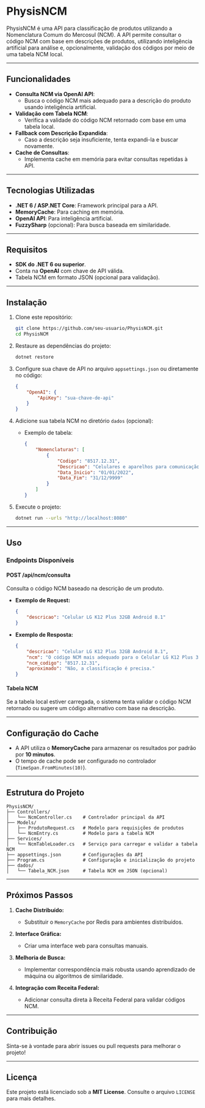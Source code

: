 # **PhysisNCM**

PhysisNCM é uma API para classificação de produtos utilizando a Nomenclatura Comum do Mercosul (NCM). A API permite consultar o código NCM com base em descrições de produtos, utilizando inteligência artificial para análise e, opcionalmente, validação dos códigos por meio de uma tabela NCM local.

---

## **Funcionalidades**

- **Consulta NCM via OpenAI API**:
  - Busca o código NCM mais adequado para a descrição do produto usando inteligência artificial.
- **Validação com Tabela NCM**:
  - Verifica a validade do código NCM retornado com base em uma tabela local.
- **Fallback com Descrição Expandida**:
  - Caso a descrição seja insuficiente, tenta expandi-la e buscar novamente.
- **Cache de Consultas**:
  - Implementa cache em memória para evitar consultas repetidas à API.

---

## **Tecnologias Utilizadas**

- **.NET 6 / ASP.NET Core**: Framework principal para a API.
- **MemoryCache**: Para caching em memória.
- **OpenAI API**: Para inteligência artificial.
- **FuzzySharp** (opcional): Para busca baseada em similaridade.

---

## **Requisitos**

- **SDK do .NET 6 ou superior**.
- Conta na **OpenAI** com chave de API válida.
- Tabela NCM em formato JSON (opcional para validação).

---

## **Instalação**

1. Clone este repositório:
   ```bash
   git clone https://github.com/seu-usuario/PhysisNCM.git
   cd PhysisNCM
   ```

2. Restaure as dependências do projeto:
   ```bash
   dotnet restore
   ```

3. Configure sua chave de API no arquivo `appsettings.json` ou diretamente no código:
   ```json
   {
       "OpenAI": {
           "ApiKey": "sua-chave-de-api"
       }
   }
   ```

4. Adicione sua tabela NCM no diretório `dados` (opcional):
   - Exemplo de tabela:
     ```json
     {
         "Nomenclaturas": [
             {
                 "Codigo": "8517.12.31",
                 "Descricao": "Celulares e aparelhos para comunicação sem fio",
                 "Data_Inicio": "01/01/2022",
                 "Data_Fim": "31/12/9999"
             }
         ]
     }
     ```

5. Execute o projeto:
   ```bash
   dotnet run --urls "http://localhost:8080"
   ```

---

## **Uso**

### **Endpoints Disponíveis**

#### **POST /api/ncm/consulta**

Consulta o código NCM baseado na descrição de um produto.

- **Exemplo de Request:**
  ```json
  {
      "descricao": "Celular LG K12 Plus 32GB Android 8.1"
  }
  ```

- **Exemplo de Resposta:**
  ```json
  {
      "descricao": "Celular LG K12 Plus 32GB Android 8.1",
      "ncm": "O código NCM mais adequado para o Celular LG K12 Plus 32GB com Android 8.1 é 8517.12.31.",
      "ncm_codigo": "8517.12.31",
      "aproximado": "Não, a classificação é precisa."
  }
  ```

#### **Tabela NCM**
Se a tabela local estiver carregada, o sistema tenta validar o código NCM retornado ou sugere um código alternativo com base na descrição.

---

## **Configuração do Cache**

- A API utiliza o **MemoryCache** para armazenar os resultados por padrão por **10 minutos**.
- O tempo de cache pode ser configurado no controlador (`TimeSpan.FromMinutes(10)`).

---

## **Estrutura do Projeto**

```plaintext
PhysisNCM/
├── Controllers/
│   └── NcmController.cs    # Controlador principal da API
├── Models/
│   ├── ProdutoRequest.cs   # Modelo para requisições de produtos
│   └── NcmEntry.cs         # Modelo para a tabela NCM
├── Services/
│   └── NcmTableLoader.cs   # Serviço para carregar e validar a tabela NCM
├── appsettings.json        # Configurações da API
├── Program.cs              # Configuração e inicialização do projeto
├── dados/
│   └── Tabela_NCM.json     # Tabela NCM em JSON (opcional)
```

---

## **Próximos Passos**

1. **Cache Distribuído:**
   - Substituir o `MemoryCache` por Redis para ambientes distribuídos.

2. **Interface Gráfica:**
   - Criar uma interface web para consultas manuais.

3. **Melhoria de Busca:**
   - Implementar correspondência mais robusta usando aprendizado de máquina ou algoritmos de similaridade.

4. **Integração com Receita Federal:**
   - Adicionar consulta direta à Receita Federal para validar códigos NCM.

---

## **Contribuição**

Sinta-se à vontade para abrir issues ou pull requests para melhorar o projeto!

---

## **Licença**

Este projeto está licenciado sob a **MIT License**. Consulte o arquivo `LICENSE` para mais detalhes.
```

